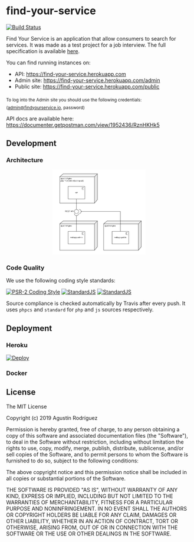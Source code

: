 # find-your-service

[![Build Status](https://travis-ci.com/agurodriguez/find-your-service.svg?branch=master)](https://travis-ci.com/agurodriguez/find-your-service)

Find Your Service is an application that allow consumers to search for services. It was made as a test project for a job interview. The full specification is available [here](docs/FindYourService.com%20-%20Full%202019.pdf).

You can find running instances on:

* API: https://find-your-service.herokuapp.com
* Admin site: https://find-your-service.herokuapp.com/admin 
* Public site: https://find-your-service.herokuapp.com/public

<sub>To log into the Admin site you should use the following credentials: (admin@findyourservice.io, password)</sub>

API docs are available here: https://documenter.getpostman.com/view/1952436/RznHKHk5

## Development

### Architecture

<p align="center"><img width="50%" src="docs/diagrams/deployment.png" /></p>

### Code Quality

We use the following coding style standards:

[![PSR-2 Coding Style](https://img.shields.io/badge/api-PSR--2-%234F5D95.svg)](https://www.php-fig.org/psr/psr-2)
[![StandardJS](https://img.shields.io/badge/webapp--admin-StandardJS-%23f1e05a.svg)](https://standardjs.com)
[![StandardJS](https://img.shields.io/badge/webapp--public-StandardJS-%23f1e05a.svg)](https://standardjs.com)


Source compliance is checked automatically by Travis after every push. It uses `phpcs` and `standard` for `php` and `js` sources respectively.

## Deployment

### Heroku

[![Deploy](https://www.herokucdn.com/deploy/button.svg)](https://heroku.com/deploy?template=https://github.com/agurodriguez/find-your-service/tree/master)

### Docker

<!-- TODO -->

## License

The MIT License

Copyright (c) 2019 Agustín Rodríguez

Permission is hereby granted, free of charge, to any person obtaining a copy
of this software and associated documentation files (the "Software"), to deal
in the Software without restriction, including without limitation the rights
to use, copy, modify, merge, publish, distribute, sublicense, and/or sell
copies of the Software, and to permit persons to whom the Software is
furnished to do so, subject to the following conditions:

The above copyright notice and this permission notice shall be included in
all copies or substantial portions of the Software.

THE SOFTWARE IS PROVIDED "AS IS", WITHOUT WARRANTY OF ANY KIND, EXPRESS OR
IMPLIED, INCLUDING BUT NOT LIMITED TO THE WARRANTIES OF MERCHANTABILITY,
FITNESS FOR A PARTICULAR PURPOSE AND NONINFRINGEMENT. IN NO EVENT SHALL THE
AUTHORS OR COPYRIGHT HOLDERS BE LIABLE FOR ANY CLAIM, DAMAGES OR OTHER
LIABILITY, WHETHER IN AN ACTION OF CONTRACT, TORT OR OTHERWISE, ARISING FROM,
OUT OF OR IN CONNECTION WITH THE SOFTWARE OR THE USE OR OTHER DEALINGS IN
THE SOFTWARE.

